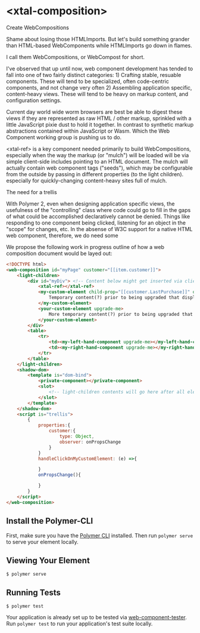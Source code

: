 # \<xtal-composition\>

Create WebCompositions

Shame about losing those HTMLImports. But let's build something grander than HTML-based WebComponents while HTMLImports go down in flames.

I call them WebCompositions, or WebCompost for short.

I've observed that up until now, web component development has tended to fall into one of two fairly distinct categories:  1)  Crafting stable, resuable components.  These will tend to be specialized, often code-centric components, and not change very often 2) Assembling application specific, content-heavy views. These will tend to be heavy on markup content, and configuration settings.

Current day world wide worm browsers are best be able to digest these views if they are represented as raw HTML / other markup, sprinkled with a little JavaScript pixie dust to hold it together.  In contrast to synthetic markup abstractions contained within JavaScript or Wasm.  Which the Web Component working group is pushing us to do.

\<xtal-ref\> is a key component needed primarily to build WebCompositions, especially when the way the markup (or "mulch") will be loaded will be via simple client-side includes pointing to an HTML document. The mulch will actually contain web component tags ("seeds"), which may be configurable from the outside by passing in different properties (to the light children).  especially for quickly-changing content-heavy sites full of mulch.

The need for a trellis

With Polymer 2, even when designing application specific views, the usefulness of the "controlling" class where code could go to fill in the gaps of what could be accomplished declaratively cannot be denied.  Things like responding to one component being clicked, listening for an object in the "scope" for changes, etc.  In the absense of W3C support for a native HTML web component, therefore, we do need some 

We propose the following work in progress outline of how a web composition document would be layed out:

```html
<!DOCTYPE html>
<web-composition id="myPage" customer="[[item.customer]]">
    <light-children>
        <div id="myDiv"> <!-- Content below might get inserted via client-side include -->
            <xtal-ref></xtal-ref>
            <my-custom-element child-prop="[[customer.LastPurchase]]" on-click="handleClickOnMyCustomElement" upgrade-me>
                Temporary content(?) prior to being upgraded that displays immediately
            </my-custom-element>
            <your-custom-element upgrade-me>
                More temporary content(?) prior to being upgraded that displays immediately
            </your-custom-element>
        </div>
        <table>
            <tr>
                <td><my-left-hand-component upgrade-me></my-left-hand-component></td>
                <td><my-right-hand-component upgrade-me></my-right-hand-component></td>
            </tr>
        </table>
    </light-children>
    <shadow-dom>
        <template is="dom-bind">
            <private-component></private-component>
            <slot>
                <!-- light-children contents will go here after all elements are upgraded (maybe?) -->
            </slot>
        </template>
    </shadow-dom>
    <script is="trellis">
        {
            properties:{
                customer:{
                    type: Object,
                    observer: onPropsChange
                }
            }
            handleClickOnMyCustomElement: (e) =>{

            }
            onPropsChange(){

            }
        }
    </script>
</web-composition>

```



## Install the Polymer-CLI

First, make sure you have the [Polymer CLI](https://www.npmjs.com/package/polymer-cli) installed. Then run `polymer serve` to serve your element locally.

## Viewing Your Element

```
$ polymer serve
```

## Running Tests

```
$ polymer test
```

Your application is already set up to be tested via [web-component-tester](https://github.com/Polymer/web-component-tester). Run `polymer test` to run your application's test suite locally.
